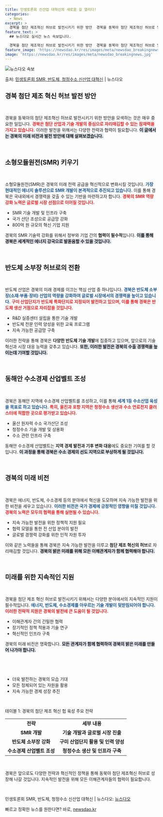 ```yaml
---
title: 민생토론회 신산업 대혁신의 새로운 길 열리다!
categories:
  - News
excerpt: >
  경북을 첨단 제조혁신 허브로 발전시키기 위한 방안  경북을 동북아 첨단 제조혁신 허브로 발전시키기 위해 필요…
feature_text: >
  ## 뉴스다오 실시간 뉴스 속보입니다.

  경북을 첨단 제조혁신 허브로 발전시키기 위한 방안  경북을 동북아 첨단 제조혁신 허브로 발전시키기 위해 필요…
feature_image: 'https://newsdao.kr/res/images/meta/newsdao_breakingnews.jpg'
image: 'https://newsdao.kr/res/images/meta/newsdao_breakingnews.jpg'
---
```


![뉴스다오 속보](https://newsdao.kr/res/images/meta/newsdao_breakingnews.jpg)

<p>출처: <a href="https://newsdao.kr/4362" rel="dofollow">민생토론회 SMR, 반도체, 청정수소 신산업 대혁신</a> | 뉴스다오</p>

<h2 data-ke-size="size26">경북 첨단 제조 혁신 허브 발전 방안</h2>

<p data-ke-size="size16">&nbsp;</p>
경북을 동북아의 첨단 제조혁신 허브로 발전시키기 위한 방안을 모색하는 것은 매우 중요한 일입니다. <b><span style="color: #ee2323;">경북은 첨단 산업과 기술 개발의 중심으로 자리매김할 수 있는 잠재력을 가지고 있습니다.</span></b> 이러한 발전을 위해서는 다양한 전략과 협력이 필요합니다. <b><span style="background-color: #21538527;">이 글에서는 경북의 미래 비전과 발전 방안에 대해 살펴보겠습니다.</span></b> 

<p data-ke-size="size16">&nbsp;</p>

<h2 data-ke-size="size26">소형모듈원전(SMR) 키우기</h2>

<p data-ke-size="size16">&nbsp;</p>
소형모듈원전(SMR)은 경북의 미래 전력 공급을 혁신적으로 변화시킬 것입니다. <b><span style="color: #1a5490;">가장 현대적인 에너지 솔루션으로 SMR 개발이 본격적으로 추진되고 있습니다.</span></b> 이를 통해 경북은 국내외에서 경쟁력을 갖출 수 있는 기반을 마련하고자 합니다. <b><span style="color: #ee2323;">경북의 SMR 역량 강화 노력은 글로벌 시장 선점으로 이어질 것입니다.</span></b> 

- SMR 기술 개발 및 인프라 구축
- 국가 산단 조성으로 공급망 강화
- 800억 원 규모의 혁신 기업 지원 

경북의 SMR 기술력 강화를 위해서 정부와 기업 간의 <b>협력이 필수적</b>입니다. <b><span style="background-color: #21538527;">이를 통해 경북은 세계적인 에너지 강국으로 발돋움할 수 있을 것입니다.</span></b>

<p data-ke-size="size16">&nbsp;</p>

<h2 data-ke-size="size26">반도체 소부장 허브로의 전환</h2>

<p data-ke-size="size16">&nbsp;</p>
반도체 산업은 경북의 미래 경제를 이끄는 핵심 산업 중 하나입니다. <b><span style="color: #1a5490;">경북은 반도체 소부장(소재·부품·장비) 산업의 역량을 강화하여 글로벌 시장에서의 경쟁력을 높이고 있습니다.</span></b> <b><span style="color: #ee2323;">구미 산업단지가 반도체 특화단지로 지정되어 발전하고 있으며, 이를 통해 경북은 반도체 생산 거점으로 자리잡을 것입니다.</span></b> 

- R&D 실증센터 설립을 통한 기술 개발
- 반도체 전문 인력 양성을 위한 교육 프로그램
- 지속 가능한 공급망 구축 

이러한 전략을 통해 경북은 <b>다양한 반도체 기술 개발</b>에 집중하고 있으며, 앞으로의 기술 혁신과 시장 대응 능력을 갖추고 있습니다. <b><span style="background-color: #21538527;">또한, 이러한 발전은 경북의 수출 경쟁력을 높이는데 기여할 것입니다.</span></b>

<p data-ke-size="size16">&nbsp;</p>

<h2 data-ke-size="size26">동해안 수소경제 산업벨트 조성</h2>

<p data-ke-size="size16">&nbsp;</p>
경북은 동해안 지역에 수소경제 산업벨트를 조성하고, 이를 통해 <b><span style="color: #1a5490;">세계 1등 수소산업 육성을 목표로 하고 있습니다.</span></b> <b><span style="color: #ee2323;">특히, 울진과 포항 지역은 청정수소 생산과 수소 연료전지 클러스터에 적합한 곳으로 평가받고 있습니다.</span></b> 

- 울산 원자력 수소 국가산단 조성
- 청정수소 기술 개발 및 상용화
- 수소 관련 인프라 구축 

동해안 수소경제 산업벨트는 <b>지역 경제 발전과 기후 변화 대응</b>에도 중요한 기여를 할 것입니다. <b><span style="background-color: #21538527;">이 과정을 통해 경북은 수소 경제의 선도 지역으로 부상하게 될 것입니다.</span></b>

<p data-ke-size="size16">&nbsp;</p>

<h2 data-ke-size="size26">경북의 미래 비전</h2>

<p data-ke-size="size16">&nbsp;</p>
경북은 에너지, 반도체, 수소경제 등의 분야에서 혁신을 도모하며 지속 가능한 발전을 위한 비전을 세우고 있습니다. <b><span style="color: #1a5490;">이러한 비전은 국가 경제에 긍정적인 영향을 미칠 것입니다.</span></b> <b><span style="color: #ee2323;">경북의 노력은 모두의 협력을 통해 실현될 수 있습니다.</span></b> 

- 지속 가능한 발전을 위한 정책적 지원 필요
- 협력 모델을 통한 전 산업 분야의 발전
- 글로벌 경쟁력 강화를 위한 인적 자원 투자

이와 같은 노력들을 통해 경북은 지속 가능한 발전을 이루고 <b>첨단 제조 혁신의 허브</b>로 자리매김할 것입니다. <b><span style="background-color: #21538527;">경북의 밝은 미래를 위해 모든 이해관계자가 함께 협력해야 합니다.</span></b> 

<p data-ke-size="size16">&nbsp;</p>

<h2 data-ke-size="size26">미래를 위한 지속적인 지원</h2>

<p data-ke-size="size16">&nbsp;</p>
경북을 첨단 제조 혁신 허브로 발전시키기 위해서는 다양한 분야에서의 지속적인 지원이 필수적입니다. <b><span style="color: #1a5490;">에너지, 반도체, 수소경제를 아우르는 기술 개발이 뒷받침되어야 합니다.</span></b> <b><span style="color: #ee2323;">이러한 전략적 지원은 경북의 발전에 큰 도움이 될 것입니다.</span></b> 

- 이해관계자 간의 긴밀한 협력
- 장기적인 정책 적용과 기술 연구
- 혁신적인 인프라 구축

경북의 미래 비전은 명확합니다. <b><span style="background-color: #21538527;">모든 관계자가 함께 협력하여 경북의 밝은 미래를 만들어 나가야 합니다.</span></b> 

<p data-ke-size="size16">&nbsp;</p>

<p data-ke-size="size16">&nbsp;</p>
<ul>
    <li>더욱 발전하는 경북의 모습 기대</li>
    <li>모든 정체되어 있는 자원을 활용</li>
    <li>지속 가능한 경제 성장 추진</li>
</ul>

<p data-ke-size="size16">&nbsp;</p>
테이블 1: 경북의 첨단 제조 혁신 헙 육성 주요 전략

<table style="width:100%; border-collapse: collapse;">
    <tr>
        <td style="text-align: center; height: 17px;"><b>전략</b></td>
        <td style="text-align: center; height: 17px;"><b>세부 내용</b></td>
    </tr>
    <tr>
        <td style="text-align: center; height: 17px;"><b>SMR 개발</b></td>
        <td style="text-align: center; height: 17px;"><b>기술 개발과 글로벌 시장 진출</b></td>
    </tr>
    <tr>
        <td style="text-align: center; height: 17px;"><b>반도체 소부장 강화</b></td>
        <td style="text-align: center; height: 17px;"><b>구미 산업단지 활용 및 인력 양성</b></td>
    </tr>
    <tr>
        <td style="text-align: center; height: 17px;"><b>수소경제 산업벨트 조성</b></td>
        <td style="text-align: center; height: 17px;"><b>청정수소 생산 및 인프라 구축</b></td>
    </tr>
</table>

<p data-ke-size="size16">&nbsp;</p>
경북은 앞으로도 다양한 전략과 혁신적인 정책을 통해 동북아 첨단 제조혁신 허브로 성장해 나갈 것입니다. 지속적인 발전을 위해 모든 이해관계자들의 협력이 필요합니다. 

<p data-ke-size="size16">&nbsp;</p>
민생토론회 SMR, 반도체, 청정수소 신산업 대혁신 | 뉴스다오: <a href="https://newsdao.kr/4362">뉴스다오</a> 

빠르고 정확한 뉴스를 원한다면? 바로, <a href="https://newsdao.kr" rel="dofollow">newsdao.kr</a>



